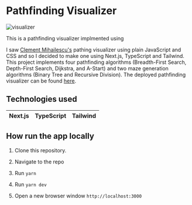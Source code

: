 # Pathfinding Visualizer

![visualizer](gif/visualizer.gif)

This is a pathfinding visualizer implmented using

I saw [Clement Mihailescu's](https://github.com/clementmihailescu/Pathfinding-Visualizer) pathing visualizer using plain JavaScript and CSS and so I decided to make one using Next.js, TypeScript and Tailwind. This project implements four pathfinding algorithms (Breadth-First Search, Depth-First Search, Dijkstra, and A-Start) and two maze generation algorithms (Binary Tree and Recursive Division). The deployed pathfinding visualizer can be found [here]().

## Technologies used

| Next.js | TypeScript | Tailwind |
| ------- | ---------- | -------- |

## How run the app locally

1. Clone this repository.

2. Navigate to the repo

3. Run `yarn`

4. Run `yarn dev`

5. Open a new browser window `http://localhost:3000`

